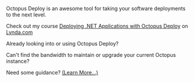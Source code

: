 Octopus Deploy is an awesome tool for taking your software deployments to the next level.

Check out my course [Deploying .NET Applications with Octopus Deploy](https://www.lynda.com/Octopus-Deploy-tutorials/Welcome/529329/567914-4.html) on [Lynda.com](https://www.lynda.com/)

Already looking into or using Octopus Deploy? 

Can't find the bandwidth to maintain or upgrade your current Octopus instance?

Need some guidance?
[(Learn More...)](/services/octopus.html)
